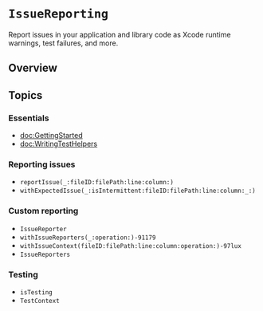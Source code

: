 # ``IssueReporting``

Report issues in your application and library code as Xcode runtime warnings, test failures, and
more.

## Overview

<!-- TODO: Paste from README -->

## Topics

### Essentials

- <doc:GettingStarted>
- <doc:WritingTestHelpers>

### Reporting issues

- ``reportIssue(_:fileID:filePath:line:column:)``
- ``withExpectedIssue(_:isIntermittent:fileID:filePath:line:column:_:)``

### Custom reporting

- ``IssueReporter``
- ``withIssueReporters(_:operation:)-91179``
- ``withIssueContext(fileID:filePath:line:column:operation:)-97lux``
- ``IssueReporters``

### Testing

- ``isTesting``
- ``TestContext``
